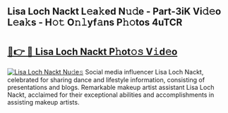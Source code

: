 ## Lisa Loch Nackt L𝚎a𝚔ed N𝚞𝚍e - Part-3iK Vi𝚍𝚎o L𝚎a𝚔s - H𝚘𝚝 O𝚗𝚕yf𝚊ns P𝚑𝚘tos 4uTCR

# <h2><a href="http://kfa18y.oniu.top/?m=Lisa+Loch+Nackt">🔗👉 🔴 Lisa Loch Nackt P𝚑ot𝚘𝚜 V𝚒d𝚎o</a></h2>

[![Lisa Loch Nackt Nu𝚍e𝚜](https://i.imgur.com/0qMVB7G.gif)](http://kfa18y.oniu.top/?m=Lisa+Loch+Nackt)
Social media influencer Lisa Loch Nackt, celebrated for sharing dance and lifestyle information, consisting of presentations and blogs. Remarkable makeup artist assistant Lisa Loch Nackt, acclaimed for their exceptional abilities and accomplishments in assisting makeup artists.  
